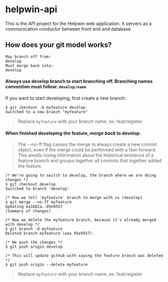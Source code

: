 # helpwin-api
This is the API project for the Helpwin web application. It servers as a communication conductor between front end and database.

## How does your git model works?
```
May branch off from:
develop
Must merge back into:
develop
```

#### Always use develop branch to start branching off. Branching names convention must follow: `develop/name`

If you want to start developing, first create a new branch:

```
$ git checkout -b myfeature develop
Switched to a new branch "myfeature"
```

> Replace `myfeature` with your branch name, ex: feat/register

#### When finished developing the feature, ***merge back*** to develop.

> The --no-ff flag causes the merge to always create a new commit object, even if the merge could be performed with a fast-forward. This avoids losing information about the historical existence of a feature branch and groups together all commits that together added the feature.

```
/* We're going to switch to develop, the branch where we are doing changes */
$ git checkout develop
Switched to branch 'develop'

/* Now we tell 'myfeature' branch to merge with us (develop)
$ git merge --no-ff myfeature
Updating ea1b82a..05e9557
(Summary of changes)

/* Now we delete the myfeature branch, because it's already merged with develop */
$ git branch -d myfeature
Deleted branch myfeature (was 05e9557).

/* We push the changes */
$ git push origin develop

/* This will update github with saying the feature branch was deleted */
$ git push origin --delete myfeature

```

> Replace `myfeature` with your branch name, ex: feat/register
